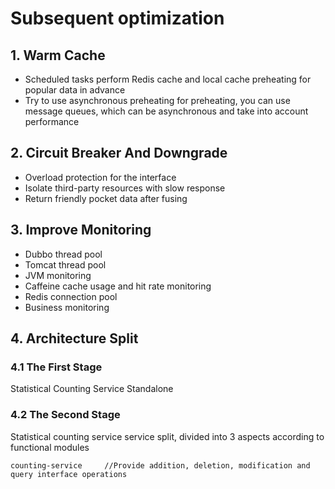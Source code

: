 # Subsequent optimization

## 1. Warm Cache

* Scheduled tasks perform Redis cache and local cache preheating for popular data in advance
* Try to use asynchronous preheating for preheating, you can use message queues, which can be asynchronous and take into account performance

## 2. Circuit Breaker And Downgrade

* Overload protection for the interface
* Isolate third-party resources with slow response
* Return friendly pocket data after fusing

## 3. Improve Monitoring

* Dubbo thread pool
* Tomcat thread pool
* JVM monitoring
* Caffeine cache usage and hit rate monitoring
* Redis connection pool
* Business monitoring

## 4. Architecture Split

### 4.1 The First Stage

Statistical Counting Service Standalone

### 4.2 The Second Stage

Statistical counting service service split, divided into 3 aspects according to functional modules

```
counting-service     //Provide addition, deletion, modification and query interface operations

```